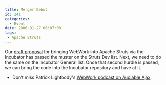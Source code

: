 ```yaml
---
title: Merger Debut
id: 241
categories:
  - Event
date: 2006-01-27 06:07:00
tags:
 - Apache Struts
---
```


Our [draft proposal](http://www.mail-archive.com/dev%40struts.apache.org/msg17428.html) for bringing WebWork into Apache Struts via the Incubator has passed the muster on the Struts Dev list. Next, we need to do the same on the Incubator General list. Once that second hurdle is passed, we can bring the code into the Incubator repository and have at it.

*   Don't miss Patrick Lightbody's [WebWork podcast on Audiable Ajax](http://ajaxian.com/archives/audible-ajax-episode-13-patrick-lightbody-of-webwork).